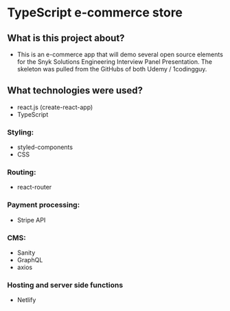 # TypeScript e-commerce store

## What is this project about?

- This is an e-commerce app that will demo several open source elements for the Snyk Solutions Engineering Interview Panel Presentation. The skeleton was pulled from the GitHubs of both Udemy / 1codingguy.

## What technologies were used?

- react.js (create-react-app)
- TypeScript

### Styling:

- styled-components
- CSS

### Routing:

- react-router

### Payment processing:

- Stripe API

### CMS:

- Sanity
- GraphQL
- axios

### Hosting and server side functions

- Netlify
